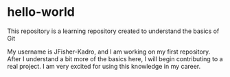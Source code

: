 # hello-world
This repository is a learning repository created to understand the basics of Git

My username is JFisher-Kadro, and I am working on my first repository.
After I understand a bit more of the basics here, I will begin contributing to a real project.
I am very excited for using this knowledge in my career.
